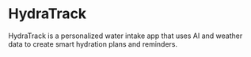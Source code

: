 # HydraTrack
HydraTrack is a personalized water intake app that uses AI and weather data to create smart hydration plans and reminders.
